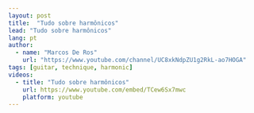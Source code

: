 ```yaml
---
layout: post
title:  "Tudo sobre harmônicos"
lead: "Tudo sobre harmônicos"
lang: pt
author:
  - name: "Marcos De Ros"
    url: "https://www.youtube.com/channel/UC8xkNdpZU1g2RkL-ao7HOGA"
tags: [guitar, technique, harmonic]
videos:
  - title: "Tudo sobre harmônicos"
    url: https://www.youtube.com/embed/TCew6Sx7mwc
    platform: youtube
---
```

